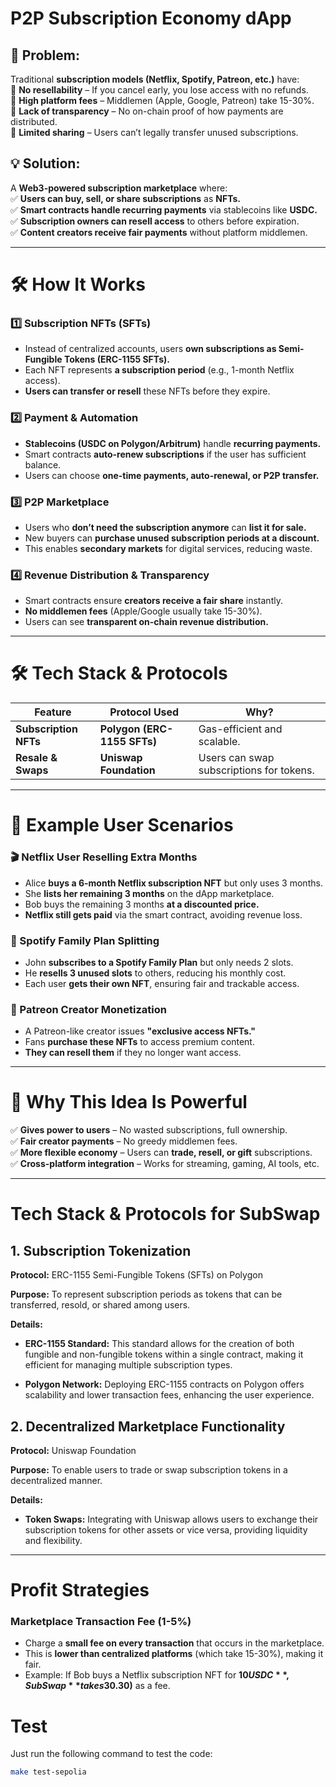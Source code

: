 # **P2P Subscription Economy dApp**

## **🎯 Problem:**

Traditional **subscription models (Netflix, Spotify, Patreon, etc.)** have:  
🔴 **No resellability** – If you cancel early, you lose access with no refunds.  
🔴 **High platform fees** – Middlemen (Apple, Google, Patreon) take 15-30%.  
🔴 **Lack of transparency** – No on-chain proof of how payments are distributed.  
🔴 **Limited sharing** – Users can’t legally transfer unused subscriptions.

## **💡 Solution:**

A **Web3-powered subscription marketplace** where:  
✅ **Users can buy, sell, or share subscriptions** as **NFTs.**  
✅ **Smart contracts handle recurring payments** via stablecoins like **USDC.**  
✅ **Subscription owners can resell access** to others before expiration.  
✅ **Content creators receive fair payments** without platform middlemen.

---

# **🛠 How It Works**

### **1️⃣ Subscription NFTs (SFTs)**

- Instead of centralized accounts, users **own subscriptions as Semi-Fungible Tokens (ERC-1155 SFTs).**
- Each NFT represents **a subscription period** (e.g., 1-month Netflix access).
- **Users can transfer or resell** these NFTs before they expire.

### **2️⃣ Payment & Automation**

- **Stablecoins (USDC on Polygon/Arbitrum)** handle **recurring payments.**
- Smart contracts **auto-renew subscriptions** if the user has sufficient balance.
- Users can choose **one-time payments, auto-renewal, or P2P transfer.**

### **3️⃣ P2P Marketplace**

- Users who **don’t need the subscription anymore** can **list it for sale.**
- New buyers can **purchase unused subscription periods at a discount.**
- This enables **secondary markets** for digital services, reducing waste.

### **4️⃣ Revenue Distribution & Transparency**

- Smart contracts ensure **creators receive a fair share** instantly.
- **No middlemen fees** (Apple/Google usually take 15-30%).
- Users can see **transparent on-chain revenue distribution.**

---

# **🛠 Tech Stack & Protocols**

| Feature               | Protocol Used               | Why?                                     |
| --------------------- | --------------------------- | ---------------------------------------- |
| **Subscription NFTs** | **Polygon (ERC-1155 SFTs)** | Gas-efficient and scalable.              |
| **Resale & Swaps**    | **Uniswap Foundation**      | Users can swap subscriptions for tokens. |

---

# **🔹 Example User Scenarios**

### **🎬 Netflix User Reselling Extra Months**

- Alice **buys a 6-month Netflix subscription NFT** but only uses 3 months.
- She **lists her remaining 3 months** on the dApp marketplace.
- Bob buys the remaining 3 months **at a discounted price.**
- **Netflix still gets paid** via the smart contract, avoiding revenue loss.

### **🎵 Spotify Family Plan Splitting**

- John **subscribes to a Spotify Family Plan** but only needs 2 slots.
- He **resells 3 unused slots** to others, reducing his monthly cost.
- Each user **gets their own NFT**, ensuring fair and trackable access.

### **🎨 Patreon Creator Monetization**

- A Patreon-like creator issues **"exclusive access NFTs."**
- Fans **purchase these NFTs** to access premium content.
- **They can resell them** if they no longer want access.

---

# **🎯 Why This Idea Is Powerful**

✅ **Gives power to users** – No wasted subscriptions, full ownership.  
✅ **Fair creator payments** – No greedy middlemen fees.  
✅ **More flexible economy** – Users can **trade, resell, or gift** subscriptions.  
✅ **Cross-platform integration** – Works for streaming, gaming, AI tools, etc.

---

# **Tech Stack & Protocols for SubSwap**

## **1. Subscription Tokenization**

**Protocol:** ERC-1155 Semi-Fungible Tokens (SFTs) on Polygon

**Purpose:** To represent subscription periods as tokens that can be transferred, resold, or shared among users.

**Details:**

- **ERC-1155 Standard:** This standard allows for the creation of both fungible and non-fungible tokens within a single contract, making it efficient for managing multiple subscription types.

- **Polygon Network:** Deploying ERC-1155 contracts on Polygon offers scalability and lower transaction fees, enhancing the user experience.

## **2. Decentralized Marketplace Functionality**

**Protocol:** Uniswap Foundation

**Purpose:** To enable users to trade or swap subscription tokens in a decentralized manner.

**Details:**

- **Token Swaps:** Integrating with Uniswap allows users to exchange their subscription tokens for other assets or vice versa, providing liquidity and flexibility.

---

# **Profit Strategies**

### **Marketplace Transaction Fee (1-5%)**

- Charge a **small fee on every transaction** that occurs in the marketplace.
- This is **lower than centralized platforms** (which take 15-30%), making it fair.
- Example: If Bob buys a Netflix subscription NFT for **$10 USDC**, SubSwap **takes 3% ($0.30)** as a fee.

# Test

Just run the following command to test the code:

```bash
make test-sepolia
```
